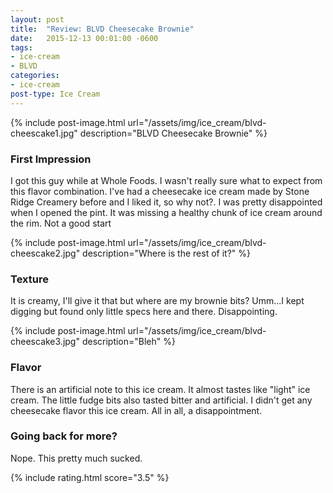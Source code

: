 ```yaml
---
layout: post
title:  "Review: BLVD Cheesecake Brownie"
date:   2015-12-13 00:01:00 -0600
tags:
- ice-cream
- BLVD
categories:
- ice-cream
post-type: Ice Cream
---
```

{% include post-image.html url="/assets/img/ice_cream/blvd-cheescake1.jpg" description="BLVD Cheesecake Brownie" %}

### First Impression
I got this guy while at Whole Foods. I wasn't really sure what to expect from this flavor combination. I've had a cheesecake ice cream made by Stone Ridge Creamery before and I liked it, so why not?. I was pretty disappointed when I opened the pint. It was missing a healthy chunk of ice cream around the rim. Not a good start

{% include post-image.html url="/assets/img/ice_cream/blvd-cheescake2.jpg" description="Where is the rest of it?" %}
### Texture
It is creamy, I'll give it that but where are my brownie bits? Umm...I kept digging but found only little specs here and there. Disappointing.

{% include post-image.html url="/assets/img/ice_cream/blvd-cheescake3.jpg" description="Bleh" %}
### Flavor
There is an artificial note to this ice cream. It almost tastes like "light" ice cream. The little fudge bits also tasted bitter and artificial. I didn't get any cheesecake flavor this ice cream. All in all, a disappointment.


### Going back for more?
Nope. This pretty much sucked.

{% include rating.html score="3.5" %}
